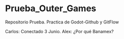 # Prueba_Outer_Games
Repositorio Prueba. Practica de Godot-Github y GitFlow

Carlos: Conectado 3 Junio.
Alex: ¿Por qué Banamex?
